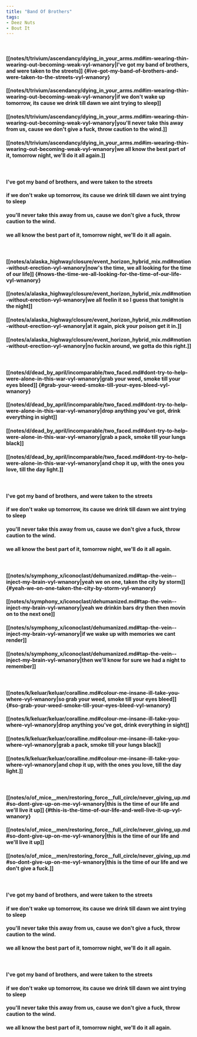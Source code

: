 ```yaml
---
title: "Band Of Brothers"
tags:
- Deez Nuts
- Bout It
---
```

&nbsp;
#### [[notes/t/trivium/ascendancy/dying_in_your_arms.md#im-wearing-thin-wearing-out-becoming-weak-vyl-wnanory|I've got my band of brothers, and were taken to the streets]] {#ive-got-my-band-of-brothers-and-were-taken-to-the-streets-vyl-wnanory}
#### [[notes/t/trivium/ascendancy/dying_in_your_arms.md#im-wearing-thin-wearing-out-becoming-weak-vyl-wnanory|if we don't wake up tomorrow, its cause we drink till dawn we aint trying to sleep]]
#### [[notes/t/trivium/ascendancy/dying_in_your_arms.md#im-wearing-thin-wearing-out-becoming-weak-vyl-wnanory|you'll never take this away from us, cause we don't give a fuck, throw caution to the wind.]]
#### [[notes/t/trivium/ascendancy/dying_in_your_arms.md#im-wearing-thin-wearing-out-becoming-weak-vyl-wnanory|we all know the best part of it, tomorrow night, we'll do it all again.]]
&nbsp;
#### I've got my band of brothers, and were taken to the streets
#### if we don't wake up tomorrow, its cause we drink till dawn we aint trying to sleep
#### you'll never take this away from us, cause we don't give a fuck, throw caution to the wind.
#### we all know the best part of it, tomorrow night, we'll do it all again.
&nbsp;
#### [[notes/a/alaska_highway/closure/event_horizon_hybrid_mix.md#motion-without-erection-vyl-wnanory|now's the time, we all looking for the time of our life]] {#nows-the-time-we-all-looking-for-the-time-of-our-life-vyl-wnanory}
#### [[notes/a/alaska_highway/closure/event_horizon_hybrid_mix.md#motion-without-erection-vyl-wnanory|we all feelin it so I guess that tonight is the night]]
#### [[notes/a/alaska_highway/closure/event_horizon_hybrid_mix.md#motion-without-erection-vyl-wnanory|at it again, pick your poison get it in.]]
#### [[notes/a/alaska_highway/closure/event_horizon_hybrid_mix.md#motion-without-erection-vyl-wnanory|no fuckin around, we gotta do this right.]]
&nbsp;
#### [[notes/d/dead_by_april/incomparable/two_faced.md#dont-try-to-help-were-alone-in-this-war-vyl-wnanory|grab your weed, smoke till your eyes bleed]] {#grab-your-weed-smoke-till-your-eyes-bleed-vyl-wnanory}
#### [[notes/d/dead_by_april/incomparable/two_faced.md#dont-try-to-help-were-alone-in-this-war-vyl-wnanory|drop anything you've got, drink everything in sight]]
#### [[notes/d/dead_by_april/incomparable/two_faced.md#dont-try-to-help-were-alone-in-this-war-vyl-wnanory|grab a pack, smoke till your lungs black]]
#### [[notes/d/dead_by_april/incomparable/two_faced.md#dont-try-to-help-were-alone-in-this-war-vyl-wnanory|and chop it up, with the ones you love, till the day light.]]
&nbsp;
#### I've got my band of brothers, and were taken to the streets
#### if we don't wake up tomorrow, its cause we drink till dawn we aint trying to sleep
#### you'll never take this away from us, cause we don't give a fuck, throw caution to the wind.
#### we all know the best part of it, tomorrow night, we'll do it all again.
&nbsp;
#### [[notes/s/symphony_x/iconoclast/dehumanized.md#tap-the-vein--inject-my-brain-vyl-wnanory|yeah we on one, taken the city by storm]] {#yeah-we-on-one-taken-the-city-by-storm-vyl-wnanory}
#### [[notes/s/symphony_x/iconoclast/dehumanized.md#tap-the-vein--inject-my-brain-vyl-wnanory|yeah we drinkin bars dry then then movin on to the next one]]
#### [[notes/s/symphony_x/iconoclast/dehumanized.md#tap-the-vein--inject-my-brain-vyl-wnanory|if we wake up with memories we cant render]]
#### [[notes/s/symphony_x/iconoclast/dehumanized.md#tap-the-vein--inject-my-brain-vyl-wnanory|then we'll know for sure we had a night to remember]]
&nbsp;
#### [[notes/k/keluar/keluar/coralline.md#colour-me-insane-ill-take-you-where-vyl-wnanory|so grab your weed, smoke till your eyes bleed]] {#so-grab-your-weed-smoke-till-your-eyes-bleed-vyl-wnanory}
#### [[notes/k/keluar/keluar/coralline.md#colour-me-insane-ill-take-you-where-vyl-wnanory|drop anything you've got, drink everything in sight]]
#### [[notes/k/keluar/keluar/coralline.md#colour-me-insane-ill-take-you-where-vyl-wnanory|grab a pack, smoke till your lungs black]]
#### [[notes/k/keluar/keluar/coralline.md#colour-me-insane-ill-take-you-where-vyl-wnanory|and chop it up, with the ones you love, till the day light.]]
&nbsp;
#### [[notes/o/of_mice__men/restoring_force__full_circle/never_giving_up.md#so-dont-give-up-on-me-vyl-wnanory|this is the time of our life and we'll live it up]] {#this-is-the-time-of-our-life-and-well-live-it-up-vyl-wnanory}
#### [[notes/o/of_mice__men/restoring_force__full_circle/never_giving_up.md#so-dont-give-up-on-me-vyl-wnanory|this is the time of our life and we'll live it up]]
#### [[notes/o/of_mice__men/restoring_force__full_circle/never_giving_up.md#so-dont-give-up-on-me-vyl-wnanory|this is the time of our life and we don't give a fuck.]]
&nbsp;
#### I've got my band of brothers, and were taken to the streets
#### if we don't wake up tomorrow, its cause we drink till dawn we aint trying to sleep
#### you'll never take this away from us, cause we don't give a fuck, throw caution to the wind.
#### we all know the best part of it, tomorrow night, we'll do it all again.
&nbsp;
#### I've got my band of brothers, and were taken to the streets
#### if we don't wake up tomorrow, its cause we drink till dawn we aint trying to sleep
#### you'll never take this away from us, cause we don't give a fuck, throw caution to the wind.
#### we all know the best part of it, tomorrow night, we'll do it all again.
